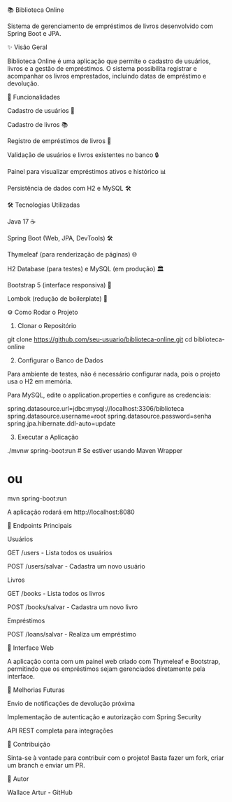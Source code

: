 📚 Biblioteca Online

Sistema de gerenciamento de empréstimos de livros desenvolvido com Spring Boot e JPA.

✨ Visão Geral

Biblioteca Online é uma aplicação que permite o cadastro de usuários, livros e a gestão de empréstimos. O sistema possibilita registrar e acompanhar os livros emprestados, incluindo datas de empréstimo e devolução.

🚀 Funcionalidades

Cadastro de usuários 👤

Cadastro de livros 📚

Registro de empréstimos de livros 📖

Validação de usuários e livros existentes no banco 🔒

Painel para visualizar empréstimos ativos e histórico 📊

Persistência de dados com H2 e MySQL 🛠️

🛠️ Tecnologias Utilizadas

Java 17 ☕

Spring Boot (Web, JPA, DevTools) 🛠️

Thymeleaf (para renderização de páginas) 🌐

H2 Database (para testes) e MySQL (em produção) 🏛️

Bootstrap 5 (interface responsiva) 🎨

Lombok (redução de boilerplate) 🌟

⚙️ Como Rodar o Projeto

1. Clonar o Repositório

git clone https://github.com/seu-usuario/biblioteca-online.git
cd biblioteca-online

2. Configurar o Banco de Dados

Para ambiente de testes, não é necessário configurar nada, pois o projeto usa o H2 em memória.

Para MySQL, edite o application.properties e configure as credenciais:

spring.datasource.url=jdbc:mysql://localhost:3306/biblioteca
spring.datasource.username=root
spring.datasource.password=senha
spring.jpa.hibernate.ddl-auto=update

3. Executar a Aplicação

./mvnw spring-boot:run # Se estiver usando Maven Wrapper
# ou
mvn spring-boot:run

A aplicação rodará em http://localhost:8080

🔄 Endpoints Principais

Usuários

GET /users - Lista todos os usuários

POST /users/salvar - Cadastra um novo usuário

Livros

GET /books - Lista todos os livros

POST /books/salvar - Cadastra um novo livro

Empréstimos

POST /loans/salvar - Realiza um empréstimo

📸 Interface Web

A aplicação conta com um painel web criado com Thymeleaf e Bootstrap, permitindo que os empréstimos sejam gerenciados diretamente pela interface.

🚀 Melhorias Futuras

Envio de notificações de devolução próxima

Implementação de autenticação e autorização com Spring Security

API REST completa para integrações

🔗 Contribuição

Sinta-se à vontade para contribuir com o projeto! Basta fazer um fork, criar um branch e enviar um PR.

🌟 Autor

Wallace Artur - GitHub

